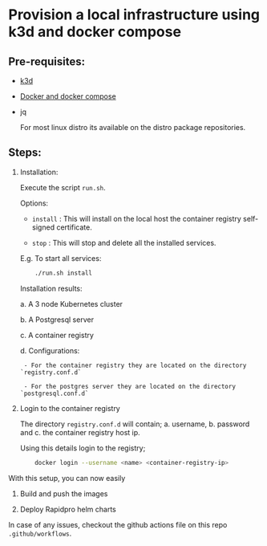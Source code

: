Provision a local infrastructure using k3d and docker compose
================================================================

## Pre-requisites:

- [k3d](https://k3d.io/)

- [Docker and docker compose](https://docs.docker.com/engine/install/)

- jq

    For most linux distro its available on the distro package repositories.

## Steps:

1. Installation: 

    Execute the script `run.sh`.

    Options:

    - `install` : This will install on the local host the container registry self-signed certificate.

    - `stop` : This will stop and delete all the installed services.

    E.g. To start all services:

    ```sh
        ./run.sh install
    ```

    Installation results:

    a. A 3 node Kubernetes cluster

    b. A Postgresql server

    c. A container registry

    d. Configurations:

        - For the container registry they are located on the directory `registry.conf.d`

        - For the postgres server they are located on the directory `postgresql.conf.d`

2. Login to the container registry

    The directory `registry.conf.d` will contain;
    a. username,
    b. password and 
    c. the container registry host ip.

    Using this details login to the registry;

    ```sh
        docker login --username <name> <container-registry-ip>
    ```

With this setup, you can now easily

1. Build and push the images

2. Deploy Rapidpro helm charts

In case of any issues, checkout the github actions file on this repo `.github/workflows`.
